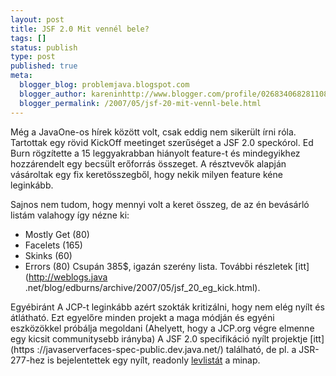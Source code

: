 ```yaml
---
layout: post
title: JSF 2.0 Mit vennél bele?
tags: []
status: publish
type: post
published: true
meta:
  blogger_blog: problemjava.blogspot.com
  blogger_author: kareninhttp://www.blogger.com/profile/02683406828110839343noreply@blogger.com
  blogger_permalink: /2007/05/jsf-20-mit-vennl-bele.html
---
```

Még a JavaOne-os hírek között volt, csak eddig nem sikerült írni róla.
Tartottak egy rövid KickOff meetinget szerűséget a JSF 2.0 speckórol. Ed Burn
rögzítette a 15 leggyakrabban hiányolt feature-t és mindegyikhez hozzárendelt
egy becsült erőforrás összeget. A résztvevők alapján vásároltak egy fix
keretösszegből, hogy nekik milyen feature kéne leginkább.

  
Sajnos nem tudom, hogy mennyi volt a keret összeg, de az én bevásárló listám
valahogy így nézne ki:

  * Mostly Get (80)
  * Facelets (165)
  * Skinks (60)
  * Errors (80)
Csupán 385$, igazán szerény lista. További részletek [itt](http://weblogs.java
.net/blog/edburns/archive/2007/05/jsf_20_eg_kick.html).

  
Egyébiránt A JCP-t leginkább azért szokták kritizálni, hogy nem elég nyílt és
átlátható. Ezt egyelőre minden projekt a maga módján és egyéni eszközökkel
próbálja megoldani (Ahelyett, hogy a JCP.org végre elmenne egy kicsit
communitysebb irányba) A JSF 2.0 specifikáció nyílt projektje [itt](https
://javaserverfaces-spec-public.dev.java.net/) található, de pl. a JSR-277-hez
is bejelentettek egy nyílt, readonly
[levlistát](http://mail.openjdk.java.net/mailman/listinfo/jsr277-eg-observer)
a minap.

  

